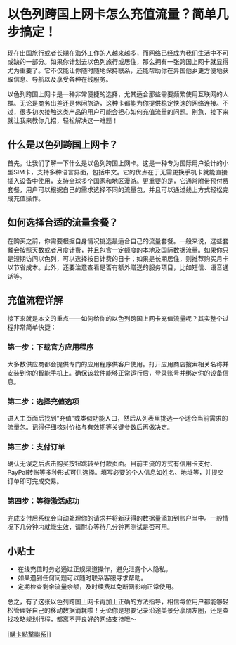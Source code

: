 # 以色列跨国上网卡怎么充值流量？简单几步搞定！

现在出国旅行或者长期在海外工作的人越来越多，而网络已经成为我们生活中不可或缺的一部分。如果你计划去以色列旅行或居住，那么拥有一张跨国上网卡就显得尤为重要了。它不仅能让你随时随地保持联系，还能帮助你在异国他乡更方便地获取信息、导航以及享受各种在线服务。

以色列跨国上网卡是一种非常便捷的选择，尤其适合那些需要频繁使用互联网的人群。无论是商务出差还是休闲旅游，这种卡都能为你提供稳定快速的网络连接。不过，很多初次接触这类产品的用户可能会担心如何充值流量的问题。别急，接下来就让我来教你几招，轻松解决这一难题！

## 什么是以色列跨国上网卡？

首先，让我们了解一下什么是以色列跨国上网卡。这是一种专为国际用户设计的小型SIM卡，支持多种语言界面，包括中文。它的优点在于无需更换手机卡就能直接插入设备中使用，支持全球多个国家和地区漫游。更重要的是，它通常附带预付费套餐，用户可以根据自己的需求选择不同的流量包，并且可以通过线上方式轻松完成充值操作。

## 如何选择合适的流量套餐？

在购买之前，你需要根据自身情况挑选最适合自己的流量套餐。一般来说，这些套餐会按照天数或者月度计费，并且包含一定额度的本地及国际数据流量。如果你只是短期访问以色列，可以选择按日计费的日卡；如果是长期居住，则推荐购买月卡以节省成本。此外，还要注意查看是否有额外赠送的服务项目，比如短信、语音通话等。

## 充值流程详解

接下来就是本文的重点——如何给你的以色列跨国上网卡充值流量呢？其实整个过程非常简单快捷：

### 第一步：下载官方应用程序
大多数供应商都会提供专门的应用程序供客户使用。打开应用商店搜索相关名称并安装到你的智能手机上。确保该软件能够正常运行后，登录账号并绑定你的设备信息。

### 第二步：选择充值选项
进入主页面后找到“充值”或类似功能入口，然后从列表里挑选一个适合当前需求的流量包。记得仔细核对价格与有效期等关键参数后再做决定。

### 第三步：支付订单
确认无误之后点击购买按钮跳转至付款页面。目前主流的方式有信用卡支付、PayPal转账等多种形式可供选择。填写必要的个人信息如姓名、地址等，并提交订单即可完成交易。

### 第四步：等待激活成功
完成支付后系统会自动处理你的请求并将新获得的数据量添加到账户当中。一般情况下几分钟内就能生效，请耐心等待几分钟再测试是否可用。

## 小贴士

- 在线充值时务必通过正规渠道操作，避免泄露个人隐私。
- 如果遇到任何问题可以随时联系客服寻求帮助。
- 定期检查剩余流量余额，及时续费以免断网影响正常使用。

总之，有了这张以色列跨国上网卡再加上正确的方法指导，相信每位用户都能够轻松管理好自己的移动数据消耗啦！无论你是想要记录沿途美景分享朋友圈，还是查找攻略规划行程，都离不开良好的网络支持哦～

[[購卡點擊聯系](https://t.me/s/esim1088)]]